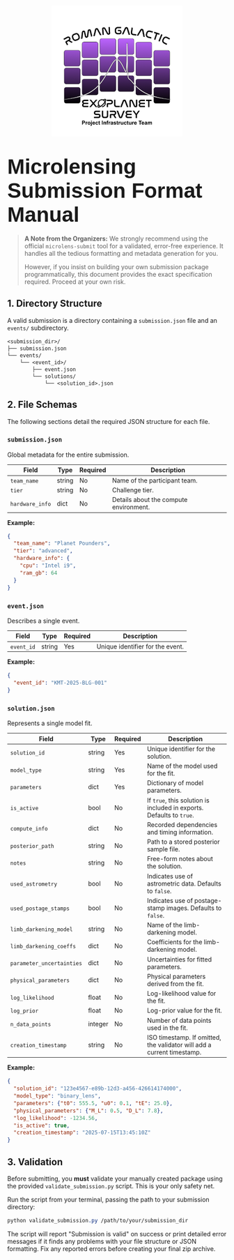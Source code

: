 <p align="center">
  <a href="https://github.com/AmberLee2427/microlens-submit">
    <img src="./assets/rges-pit_logo.png" alt="logo" width="300"/>
  </a>
</p>

# <font face="Helvetica" size="7"> Microlensing Submission Format Manual </font>  

> **A Note from the Organizers:** We strongly recommend using the official `microlens-submit` tool for a validated, error-free experience. It handles all the tedious formatting and metadata generation for you.
> 
> However, if you insist on building your own submission package programmatically, this document provides the exact specification required. Proceed at your own risk.

## 1\. Directory Structure

A valid submission is a directory containing a `submission.json` file and an `events/` subdirectory.

```php-template
<submission_dir>/
├── submission.json
└── events/
    └── <event_id>/
        ├── event.json
        └── solutions/
            └── <solution_id>.json
```

## 2\. File Schemas

The following sections detail the required JSON structure for each file.

### `submission.json`

Global metadata for the entire submission.

|     Field     |  Type  | Required |              Description               |
|---------------|--------|----------|----------------------------------------|
|   `team_name`   | string |    No    |     Name of the participant team.      |
|     `tier`      | string |    No    |            Challenge tier.             |
| `hardware_info` |  dict  |    No    | Details about the compute environment. |

**Example:**

```json
{
  "team_name": "Planet Pounders",
  "tier": "advanced",
  "hardware_info": {
    "cpu": "Intel i9",
    "ram_gb": 64
  }
}
```

### `event.json`

Describes a single event.

|  Field   |  Type  | Required |           Description            |
|----------|--------|----------|----------------------------------|
| `event_id` | string |   Yes    | Unique identifier for the event. |

**Example:**

```json
{
  "event_id": "KMT-2025-BLG-001"
}
```

### `solution.json`

Represents a single model fit.

|          Field          |  Type   | Required |                              Description                               |
|-------------------------|---------|----------|------------------------------------------------------------------------|
|       `solution_id`       | string  |   Yes    |                  Unique identifier for the solution.                   |
|       `model_type`        | string  |   Yes    |                  Name of the model used for the fit.                   |
|       `parameters`        |  dict   |   Yes    |                    Dictionary of model parameters.                     |
|        `is_active`        |  bool   |    No    |    If `true`, this solution is included in exports. Defaults to `true`.    |
|      `compute_info`       |  dict   |    No    |             Recorded dependencies and timing information.              |
|     `posterior_path`      | string  |    No    |                Path to a stored posterior sample file.                 |
|          `notes`          | string  |    No    |                  Free-form notes about the solution.                   |
|     `used_astrometry`     |  bool   |    No    |         Indicates use of astrometric data. Defaults to `false`.          |
|    `used_postage_stamps`    |  bool   |    No    |       Indicates use of postage-stamp images. Defaults to `false`.        |
|   `limb_darkening_model`    | string  |    No    |                   Name of the limb-darkening model.                    |
|   `limb_darkening_coeffs`   |  dict   |    No    |               Coefficients for the limb-darkening model.               |
| `parameter_uncertainties` |  dict   |    No    |                  Uncertainties for fitted parameters.                  |
|   `physical_parameters`   |  dict   |    No    |               Physical parameters derived from the fit.                |
|     `log_likelihood`      |  float  |    No    |                   Log-likelihood value for the fit.                    |
|        `log_prior`        |  float  |    No    |                      Log-prior value for the fit.                      |
|       `n_data_points`       | integer |    No    |                 Number of data points used in the fit.                 |
|   `creation_timestamp`    | string  |    No    | ISO timestamp. If omitted, the validator will add a current timestamp. |

**Example:**

```json
{
  "solution_id": "123e4567-e89b-12d3-a456-426614174000",
  "model_type": "binary_lens",
  "parameters": {"t0": 555.5, "u0": 0.1, "tE": 25.0},
  "physical_parameters": {"M_L": 0.5, "D_L": 7.8},
  "log_likelihood": -1234.56,
  "is_active": true,
  "creation_timestamp": "2025-07-15T13:45:10Z"
}
```

## 3\. Validation

Before submitting, you **must** validate your manually created package using the provided `validate_submission.py` script. This is your only safety net.

Run the script from your terminal, passing the path to your submission directory:

```css
python validate_submission.py /path/to/your/submission_dir
```

The script will report "Submission is valid" on success or print detailed error messages if it finds any problems with your file structure or JSON formatting. Fix any reported errors before creating your final zip archive.
